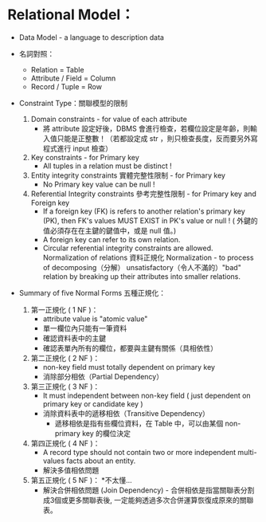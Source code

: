 # Relational Model：

* Data Model - a language to description data
* 名詞對照：
    * Relation = Table
    * Attribute / Field = Column
    * Record / Tuple = Row
* Constraint Type：關聯模型的限制
    1. Domain constraints - for value of each attribute
        - 將 attribute 設定好後，DBMS 會進行檢查，若欄位設定是年齡，則輸入值只能是正整數！（若都設定成 str ，則只檢查長度，反而要另外寫程式進行 input 檢查）
    2. Key constraints - for Primary key 
        - All tuples in a relation must be distinct !
    3. Entity integrity constraints 實體完整性限制 - for Primary key
        - No Primary key value can be null !
    4. Referential Integrity constraints 參考完整性限制 - for Primary key and Foreign key
        - If a foreign key (FK) is refers to another relation's primary key (PK), then FK's values MUST EXIST in PK's value or null ! ( 外鍵的值必須存在在主鍵的鍵值中，或是 null 值。)
        - A foreign key can refer to its own relation.
        - Circular referential integrity constraints are allowed.
    Normalization of relations 資料正規化
        Normalization - to process of decomposing（分解） unsatisfactory（令人不滿的）"bad" relation by breaking up their attributes into smaller relations.

* Summary of five Normal Forms 五種正規化：
    1. 第一正規化 ( 1 NF )：
        - attribute value is "atomic value"
        - 單一欄位內只能有一筆資料
        - 確認資料表中的主鍵
        - 確認表單內所有的欄位，都要與主鍵有關係（具相依性）
    2. 第二正規化 ( 2 NF )：
        - non-key field must totally dependent on primary key
        - 消除部分相依（Partial Dependency）
    3. 第三正規化 ( 3 NF )：
        - It must independent between non-key field ( just dependent on primary key or candidate key )
        - 消除資料表中的遞移相依（Transitive Dependency）
            - 遞移相依是指有些欄位資料，在 Table 中，可以由某個 non-primary key 的欄位決定
    4. 第四正規化 ( 4 NF )：
        - A record type should not contain two or more independent multi-values facts about an entity.
        - 解決多值相依問題
    5. 第五正規化 ( 5 NF )： *不太懂...
        - 解決合併相依問題 (Join Dependency) - 合併相依是指當關聯表分割成3個或更多關聯表後, 
一定能夠透過多次合併運算恢復成原來的關聯表。

